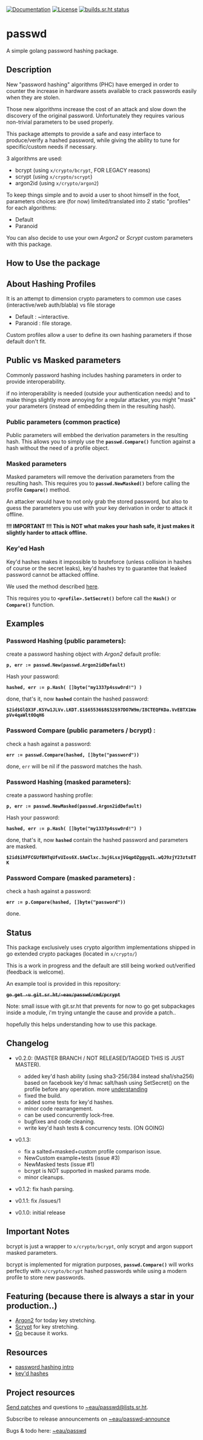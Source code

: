 [![Documentation](https://godoc.org/git.sr.ht/~eau/passwd?status.svg)](http://godoc.org/git.sr.ht/~eau/passwd)
[![License](https://img.shields.io/badge/License-BSD%203--Clause-blue.svg)](https://opensource.org/licenses/BSD-3-Clause)
[![builds.sr.ht status](https://builds.sr.ht/~eau/passwd.svg)](https://builds.sr.ht/~eau/passwd?)

passwd
========

A simple golang password hashing package.

Description
-----------

New "password hashing" algorithms (PHC) have emerged in order to counter the increase in hardware assets
available to crack passwords easily when they are stolen.

Those new algorithms increase the cost of an attack and slow down the discovery of the original password.
Unfortunately they requires various non-trivial parameters to be used properly.

This package attempts to provide a safe and easy interface to produce/verify a hashed password,
while giving the ability to tune for specific/custom needs if necessary.

3 algorithms are used:

- bcrypt (using `x/crypto/bcrypt`, FOR LEGACY reasons)
- scrypt (using `x/crypto/scrypt`)
- argon2id (using `x/crypto/argon2`)

To keep things simple and to avoid a user to shoot himself in the foot, parameters choices are (for now) limited/translated into 2 static "profiles" for each algorithms:

- Default
- Paranoid

You can also decide to use your own *Argon2* or *Scrypt* custom parameters with this package.    


How to Use the package
----------------------

## About Hashing Profiles
It is an attempt to dimension crypto parameters to common use cases (interactive/web auth/blabla) vs file storage

- Default  : ~interactive.
- Paranoid : file storage.

Custom profiles allow a user to define its own hashing parameters if those default don't fit.     



## Public vs Masked parameters

Commonly password hashing includes hashing parameters in order to provide interoperability.

if no interoperability is needed (outside your authentication needs) and to make things slightly more annoying for a regular 
attacker, you might "mask" your parameters (instead of embedding them in the resulting hash).    



### Public parameters (common practice)

Public parameters will embbed the derivation parameters in the resulting hash.
This allows you to simply use the **`passwd.Compare()`** function against a hash without
the need of a profile object.      



### Masked parameters

Masked parameters will remove the derivation parameters from the resulting hash.
This requires you to **`passwd.NewMasked()`** before calling the profile **`Compare()`**
method.

An attacker would have to not only grab the stored password, but also to guess the parameters you use
with your key derivation in order to attack it offline.

**!!! IMPORTANT !!! This is NOT what makes your hash safe, it just makes it slightly harder to attack offline.**     


### Key'ed Hash 


Key'd hashes makes it impossible to bruteforce (unless collision in hashes of course or the secret leaks), 
key'd hashes try to guarantee that leaked password cannot be attacked offline.

We used the method described [here](https://bristolcrypto.blogspot.com/2015/01/password-hashing-according-to-facebook.html).

This requires you to **`<profile>.SetSecret()`** before call the **`Hash()`** or **`Compare()`** function.     



## Examples 
### Password Hashing (public parameters):

create a password hashing object with *Argon2* default profile:   

**`p, err := passwd.New(passwd.Argon2idDefault)`**


Hash your password:   

**`hashed, err := p.Hash( []byte("my1337p4ssw0rd!") )`**


done, that's it, now **`hashed`** contain the hashed password:   

**`$2id$GlQX3F.KSYw1JLVv.LKDT.$1$65536$8$32$97DO7W9m/I8CTEQFKDa.VvEBTX1WepVv4qaWlt0OqH6`**     



### Password Compare (public parameters / bcrypt) :

check a hash against a password:   

**`err := passwd.Compare(hashed, []byte("password"))`**  

done, `err` will be nil if the password matches the hash.     





### Password Hashing (**masked parameters**):

create a password hashing profile:   

**`p, err := passwd.NewMasked(passwd.Argon2idDefault)`**     



Hash your password:   

**`hashed, err := p.Hash( []byte("my1337p4ssw0rd!") )`**

done, that's it, now **`hashed`** contain the hashed password and parameters are
masked. 

**`$2id$ihFFCGUfBHTqUfvUIos6X.$AmClxc.3uj6LsxjVGqpOZggyqIL.wQJ9zjY23ztsETK`**    


### Password Compare (**masked parameters**) :

check a hash against a password:  

**`err := p.Compare(hashed, []byte("password"))`**

done.     


Status
------

This package exclusively uses crypto algorithm implementations shipped in go extended crypto packages (located in `x/crypto/`)

This is a work in progress and the default are still being worked out/verified (feedback is welcome).

An example tool is provided in this repository:  

<strike>**`go get -u git.sr.ht/~eau/passwd/cmd/pcrypt`**</strike>

Note: small issue with git.sr.ht that prevents for now to go get subpackages inside a module, i'm trying untangle the cause and provide a patch..

hopefully this helps understanding how to use this package.      


## Changelog

* v0.2.0: (MASTER BRANCH / NOT RELEASED/TAGGED THIS IS JUST MASTER).
	* added key'd hash ability (using sha3-256/384 instead sha1/sha256) based on facebook key'd hmac salt/hash using 
	  SetSecret() on the profile before any operation.
	  more [understanding](https://bristolcrypto.blogspot.com/2015/01/password-hashing-according-to-facebook.html)
	* fixed the build.
	* added some tests for key'd hashes.
	* minor code rearrangement.
	* can be used concurrently lock-free.
	* bugfixes and code cleaning.
	* write key'd hash tests & concurrency tests. (ON GOING)

* v0.1.3: 
	* fix a salted+masked+custom profile comparison issue.
	* NewCustom example+tests (issue #3)
	* NewMasked tests (issue #1)
	* bcrypt is NOT supported in masked params mode.
	* minor cleanups.
* v0.1.2: fix hash parsing.
* v0.1.1: fix /issues/1
* v0.1.0: initial release


## Important Notes

bcrypt is just a wrapper to `x/crypto/bcrypt`, only scrypt and argon support masked parameters.

bcrypt is implemented for migration purposes, **`passwd.Compare()`** will works perfectly with `x/crypto/bcrypt` hashed passwords while 
using a modern profile to store new passwords.      



## Featuring (because there is always a star in your production..)

* [Argon2](https://en.wikipedia.org/wiki/Argon2) for today key stretching.
* [Scrypt](http://en.wikipedia.org/wiki/Scrypt) for key stretching.
* [Go](http://golang.org) because it works.


Resources
---------

* [password hashing intro](https://www.win.tue.nl/applied_crypto/2016/20161215_pwd.pdf)
* [key'd hashes](https://bristolcrypto.blogspot.com/2015/01/password-hashing-according-to-facebook.html)

Project resources
-----------------

[Send patches](https://git-send-email.io) and questions to
[~eau/passwd@lists.sr.ht](https://lists.sr.ht/~eau/passwd).

Subscribe to release announcements on
[~eau/passwd-announce](https://lists.sr.ht/~eau/passwd-announce)

Bugs & todo here: [~eau/passwd](https://todo.sr.ht/~eau/passwd)
